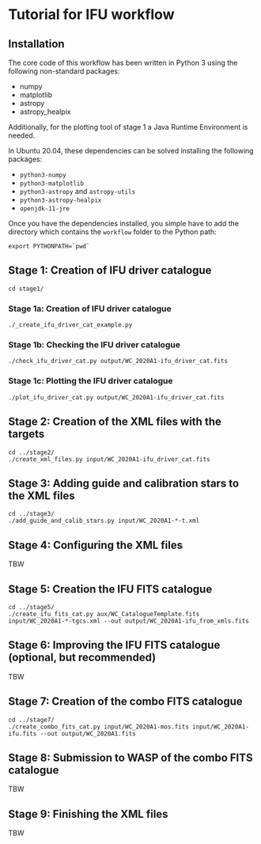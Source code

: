 Tutorial for IFU workflow
=========================

Installation
------------

The core code of this workflow has been written in Python 3 using the following
non-standard packages:

- numpy
- matplotlib
- astropy
- astropy_healpix

Additionally, for the plotting tool of stage 1 a Java Runtime Environment is
needed.

In Ubuntu 20.04, these dependencies can be solved installing the following
packages:

- `python3-numpy`
- `python3-matplotlib`
- `python3-astropy` and `astropy-utils`
- `python3-astropy-healpix`
- `openjdk-11-jre`

Once you have the dependencies installed, you simple have to add the directory
which contains the `workflow` folder to the Python path:

```
export PYTHONPATH=`pwd`
```

Stage 1: Creation of IFU driver catalogue
-----------------------------------------

```
cd stage1/
```

### Stage 1a: Creation of IFU driver catalogue

```
./_create_ifu_driver_cat_example.py
```

### Stage 1b: Checking the IFU driver catalogue

```
./check_ifu_driver_cat.py output/WC_2020A1-ifu_driver_cat.fits
```

### Stage 1c: Plotting the IFU driver catalogue

```
./plot_ifu_driver_cat.py output/WC_2020A1-ifu_driver_cat.fits
```

Stage 2: Creation of the XML files with the targets
---------------------------------------------------

```
cd ../stage2/
./create_xml_files.py input/WC_2020A1-ifu_driver_cat.fits
```

Stage 3: Adding guide and calibration stars to the XML files
------------------------------------------------------------

```
cd ../stage3/
./add_guide_and_calib_stars.py input/WC_2020A1-*-t.xml
```

Stage 4: Configuring the XML files
----------------------------------

TBW

Stage 5: Creation the IFU FITS catalogue
----------------------------------------

```
cd ../stage5/
./create_ifu_fits_cat.py aux/WC_CatalogueTemplate.fits input/WC_2020A1-*-tgcs.xml --out output/WC_2020A1-ifu_from_xmls.fits
```

Stage 6: Improving the IFU FITS catalogue (optional, but recommended)
---------------------------------------------------------------------

TBW

Stage 7: Creation of the combo FITS catalogue
---------------------------------------------

```
cd ../stage7/
./create_combo_fits_cat.py input/WC_2020A1-mos.fits input/WC_2020A1-ifu.fits --out output/WC_2020A1.fits
```

Stage 8: Submission to WASP of the combo FITS catalogue
-------------------------------------------------------

TBW

Stage 9: Finishing the XML files
--------------------------------

TBW

